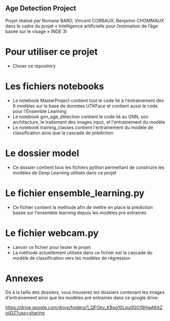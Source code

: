 ## Age Detection Project

Projet réalisé par Romane BARD, Vincent CORBAUX, Benjamin CHOMMAUX dans le cadre du projet « Intelligence artificielle pour l’estimation de l’âge basée sur le visage » INGE 3I

# Pour utiliser ce projet
- Cloner ce repository

# Les fichiers notebooks
- Le notebook MasterProject contient tout le code lié à l'entrainement des 6 modèles sur la base de données UTKFace et contient aussi le code pour l'Ensemble Learning
- Le notebook gnn_age_detection contient le code lié au GNN, son architecture, le traitement des images input, et l'entrainement du modèle
- Le notebook training_classes contient l'entrainement du modèle de classification ainsi que la cascade de prédiction


# Le dossier model
- Ce dossier contient tous les fichiers python permettant de construire les modèles de Deep Learning utilisés dans ce projet
  

# Le fichier ensemble_learning.py
- Ce fichier contient la methode afin de mettre en place la prédiction basée sur l'ensemble learning depuis les modèles pré entrainés

# Le fichier webcam.py
- Lancer ce fichier pour tester le projet
- La méthode actuellement utilisée dans ce fichier est la cascade du modèle de classification vers les modèles de régression

# Annexes
Dû à la taille des dossiers, vous trouverez les dossiers contenant les images d'entrainement ainsi que les modèles pré entrainés dans ce google drive:

https://drive.google.com/drive/folders/1_QFOkv_K8og10Lqu0GG19HwA6AZoiiDZ?usp=sharing